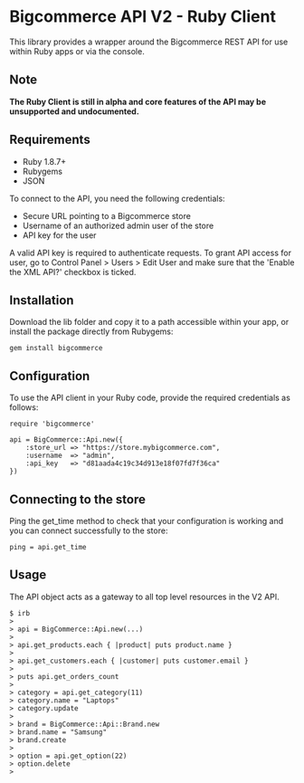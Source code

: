Bigcommerce API V2 - Ruby Client
================================

This library provides a wrapper around the Bigcommerce REST API for use within
Ruby apps or via the console.

Note
----

**The Ruby Client is still in alpha and core features of the API may be
unsupported and undocumented.**

Requirements
------------

- Ruby 1.8.7+
- Rubygems
- JSON

To connect to the API, you need the following credentials:

- Secure URL pointing to a Bigcommerce store
- Username of an authorized admin user of the store
- API key for the user

A valid API key is required to authenticate requests. To grant API access for
user, go to Control Panel > Users > Edit User and make sure that the
'Enable the XML API?' checkbox is ticked.

Installation
------------

Download the lib folder and copy it to a path accessible within your app, or
install the package directly from Rubygems:

```
gem install bigcommerce
```

Configuration
-------------

To use the API client in your Ruby code, provide the required credentials as
follows:

```
require 'bigcommerce'

api = BigCommerce::Api.new({
	:store_url => "https://store.mybigcommerce.com",
	:username  => "admin",
	:api_key   => "d81aada4c19c34d913e18f07fd7f36ca"
})
```

Connecting to the store
-----------------------

Ping the get_time method to check that your configuration is working and you
can connect successfully to the store:

```
ping = api.get_time
```

Usage
-----

The API object acts as a gateway to all top level resources in the V2 API.

```
$ irb
>
> api = BigCommerce::Api.new(...)
>
> api.get_products.each { |product| puts product.name }
>
> api.get_customers.each { |customer| puts customer.email }
>
> puts api.get_orders_count
>
> category = api.get_category(11)
> category.name = "Laptops"
> category.update
>
> brand = BigCommerce::Api::Brand.new
> brand.name = "Samsung"
> brand.create
>
> option = api.get_option(22)
> option.delete
>
```

